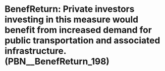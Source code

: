 # BenefReturn: __Private investors investing in this measure would benefit from increased demand for public transportation and associated infrastructure.__ (PBN__BenefReturn_198)

